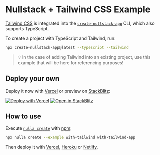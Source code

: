 # Nullstack + Tailwind CSS Example

[Tailwind CSS](https://tailwindcss.com/) is integrated into the [`create-nullstack-app`](https://github.com/nullstack/create-nullstack-app) CLI, which also supports TypeScript.

To create a project with TypeScript and Tailwind, run:

```bash
npx create-nullstack-app@latest --typescript --tailwind
```

> 💡 In the case of adding Tailwind into an existing project, use this example that will be here for referencing purposes!

## Deploy your own

Deploy it now with [Vercel](https://vercel.com) or preview on [StackBlitz](https://stackblitz.com):

[![Deploy with Vercel](https://vercel.com/button)](https://vercel.com/new/clone?repository-url=https://github.com/GuiDevloper/nullstack-examples/tree/main/examples/with-tailwind&project-name=with-tailwind&repo-name=with-tailwind&demo-title=Nullstack+withTailwind&demo-description=Nullstack+example+of+active+class+name&demo-url=https://github.com/GuiDevloper/nullstack-examples/tree/main/examples/with-tailwind&demo-image=https://nullstack.app/image-1200x630.png)
[![Open in StackBlitz](https://developer.stackblitz.com/img/open_in_stackblitz.svg)](https://stackblitz.com/fork/github/GuiDevloper/nullstack-examples/tree/main/examples/with-tailwind?title=Nullstack+WithTailwind)

## How to use

Execute [`nulla create`](https://github.com/GuiDevloper/nulla) with [npm](https://docs.npmjs.com/cli/init):

```bash
npx nulla create --example with-tailwind with-tailwind-app
```

Then deploy it with [Vercel](https://github.com/GuiDevloper/nulla/blob/main/docs/en-US/deploy-vercel.md), [Heroku](https://github.com/GuiDevloper/nulla/blob/main/docs/en-US/deploy-heroku.md) or [Netlify](https://github.com/GuiDevloper/nulla/blob/main/docs/en-US/deploy-netlify.md).